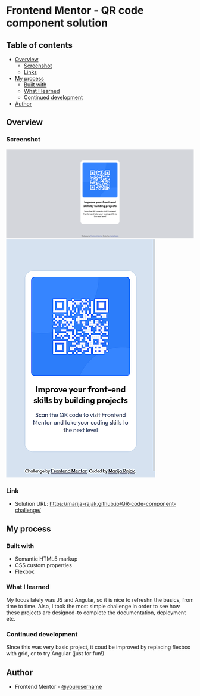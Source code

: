 # Frontend Mentor - QR code component solution

## Table of contents

- [Overview](#overview)
  - [Screenshot](#screenshot)
  - [Links](#links)
- [My process](#my-process)
  - [Built with](#built-with)
  - [What I learned](#what-i-learned)
  - [Continued development](#continued-development)
- [Author](#author)


## Overview

### Screenshot

![desktop screenshot](./screenshots/desktop.png)
![mobile screenshot](./screenshots/mobile.png)

### Link

- Solution URL: https://marija-rajak.github.io/QR-code-component-challenge/


## My process

### Built with

- Semantic HTML5 markup
- CSS custom properties
- Flexbox

### What I learned

My focus lately was JS and Angular, so it is nice to refreshn the basics, from time to time. Also, I took the most simple challenge in order to see how these projects are designed-to complete the documentation, deployment etc.


### Continued development

SInce this was very basic project, it coud be improved by replacing flexbox with grid, or to try Angular (just for fun!)


## Author

- Frontend Mentor - [@yourusername](https://www.frontendmentor.io/profile/marija-rajak)
